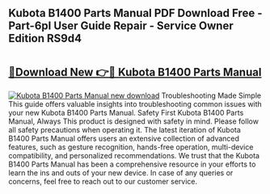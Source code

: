 ## Kubota B1400 Parts Manual PDF Download Free - Part-6pI User Guide Repair - Service Owner Edition RS9d4

# <h2><a href="http://bc9146.oget.top/?id=Kubota+B1400+Parts+Manual">🔗Download New 👉🔴 Kubota B1400 Parts Manual</a></h2>

[![Kubota B1400 Parts Manual new download](https://i.imgur.com/5g1atiW.png)](http://bc9146.oget.top/?id=Kubota+B1400+Parts+Manual)
Troubleshooting Made Simple This guide offers valuable insights into troubleshooting common issues with your new Kubota B1400 Parts Manual. Safety First Kubota B1400 Parts Manual, Always This product is designed with safety in mind. Please follow all safety precautions when operating it. The latest iteration of Kubota B1400 Parts Manual offers users an extensive collection of advanced features, such as gesture recognition, hands-free operation, multi-device compatibility, and personalized recommendations. We trust that the Kubota B1400 Parts Manual has been a comprehensive resource in your efforts to learn the ins and outs of your new device. In case of any queries or concerns, feel free to reach out to our customer service.
